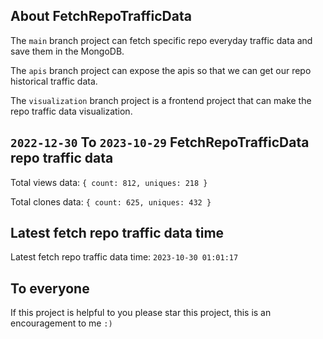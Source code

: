 ## About FetchRepoTrafficData

The `main` branch project can fetch specific repo everyday traffic data and save them in the MongoDB.

The `apis` branch project can expose the apis so that we can get our repo historical traffic data.

The `visualization` branch project is a frontend project that can make the repo traffic data visualization.

## `2022-12-30` To `2023-10-29` FetchRepoTrafficData repo traffic data

Total views data: `{ count: 812, uniques: 218 }`

Total clones data: `{ count: 625, uniques: 432 }`

## Latest fetch repo traffic data time

Latest fetch repo traffic data time: `2023-10-30 01:01:17`

## To everyone

If this project is helpful to you please star this project, this is an encouragement to me `:)`



